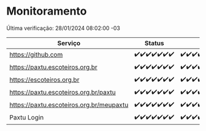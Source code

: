 # Monitoramento

Última verificação: 28/01/2024 08:02:00 -03

|Serviço|Status|Últimas 24h|
|---|---|---|
|https://github.com|<span title="2024-01-21: OK=24">✔️</span><span title="2024-01-22: OK=24">✔️</span><span title="2024-01-23: OK=24">✔️</span><span title="2024-01-24: OK=24">✔️</span><span title="2024-01-25: OK=24">✔️</span><span title="2024-01-26: OK=24">✔️</span><span title="2024-01-27: OK=11">✔️</span>|<span title="27/01/2024 08:02:00 -03 : 200">✔️</span><span title="27/01/2024 09:09:00 -03 : 200">✔️</span><span title="27/01/2024 10:04:00 -03 : 200">✔️</span><span title="27/01/2024 11:02:00 -03 : 200">✔️</span><span title="27/01/2024 12:03:00 -03 : 200">✔️</span><span title="27/01/2024 13:06:00 -03 : 200">✔️</span><span title="27/01/2024 14:04:00 -03 : 200">✔️</span><span title="27/01/2024 15:06:00 -03 : 200">✔️</span><span title="27/01/2024 16:04:00 -03 : 200">✔️</span><span title="27/01/2024 17:04:00 -03 : 200">✔️</span><span title="27/01/2024 18:03:00 -03 : 200">✔️</span><span title="27/01/2024 19:05:00 -03 : 200">✔️</span><span title="27/01/2024 20:06:00 -03 : 200">✔️</span><span title="27/01/2024 21:32:00 -03 : 200">✔️</span><span title="27/01/2024 22:42:00 -03 : 200">✔️</span><span title="27/01/2024 23:15:00 -03 : 200">✔️</span><span title="28/01/2024 00:06:00 -03 : 200">✔️</span><span title="28/01/2024 01:07:00 -03 : 200">✔️</span><span title="28/01/2024 02:07:00 -03 : 200">✔️</span><span title="28/01/2024 03:07:00 -03 : 200">✔️</span><span title="28/01/2024 04:06:00 -03 : 200">✔️</span><span title="28/01/2024 05:08:00 -03 : 200">✔️</span><span title="28/01/2024 06:05:00 -03 : 200">✔️</span><span title="28/01/2024 07:04:00 -03 : 200">✔️</span><span title="28/01/2024 08:02:00 -03 : 200">✔️</span>|
|https://paxtu.escoteiros.org.br|<span title="2024-01-21: OK=24">✔️</span><span title="2024-01-22: OK=24">✔️</span><span title="2024-01-23: OK=24">✔️</span><span title="2024-01-24: OK=24">✔️</span><span title="2024-01-25: OK=24">✔️</span><span title="2024-01-26: OK=24">✔️</span><span title="2024-01-27: OK=11">✔️</span>|<span title="27/01/2024 08:02:00 -03 : 200">✔️</span><span title="27/01/2024 09:09:00 -03 : 200">✔️</span><span title="27/01/2024 10:04:00 -03 : 200">✔️</span><span title="27/01/2024 11:02:00 -03 : 200">✔️</span><span title="27/01/2024 12:03:00 -03 : 200">✔️</span><span title="27/01/2024 13:06:00 -03 : 200">✔️</span><span title="27/01/2024 14:04:00 -03 : 200">✔️</span><span title="27/01/2024 15:06:00 -03 : 200">✔️</span><span title="27/01/2024 16:04:00 -03 : 200">✔️</span><span title="27/01/2024 17:04:00 -03 : 200">✔️</span><span title="27/01/2024 18:03:00 -03 : 200">✔️</span><span title="27/01/2024 19:05:00 -03 : 200">✔️</span><span title="27/01/2024 20:06:00 -03 : 200">✔️</span><span title="27/01/2024 21:32:00 -03 : 200">✔️</span><span title="27/01/2024 22:42:00 -03 : 200">✔️</span><span title="27/01/2024 23:15:00 -03 : 200">✔️</span><span title="28/01/2024 00:06:00 -03 : 200">✔️</span><span title="28/01/2024 01:07:00 -03 : 200">✔️</span><span title="28/01/2024 02:07:00 -03 : 200">✔️</span><span title="28/01/2024 03:07:00 -03 : 200">✔️</span><span title="28/01/2024 04:06:00 -03 : 200">✔️</span><span title="28/01/2024 05:08:00 -03 : 200">✔️</span><span title="28/01/2024 06:05:00 -03 : 200">✔️</span><span title="28/01/2024 07:04:00 -03 : 200">✔️</span><span title="28/01/2024 08:02:00 -03 : 200">✔️</span>|
|https://escoteiros.org.br|<span title="2024-01-21: OK=24">✔️</span><span title="2024-01-22: OK=24">✔️</span><span title="2024-01-23: OK=24">✔️</span><span title="2024-01-24: OK=24">✔️</span><span title="2024-01-25: OK=24">✔️</span><span title="2024-01-26: OK=24">✔️</span><span title="2024-01-27: OK=11">✔️</span>|<span title="27/01/2024 08:02:00 -03 : 200">✔️</span><span title="27/01/2024 09:09:00 -03 : 200">✔️</span><span title="27/01/2024 10:04:00 -03 : 200">✔️</span><span title="27/01/2024 11:02:00 -03 : 200">✔️</span><span title="27/01/2024 12:03:00 -03 : 200">✔️</span><span title="27/01/2024 13:06:00 -03 : 200">✔️</span><span title="27/01/2024 14:04:00 -03 : 200">✔️</span><span title="27/01/2024 15:06:00 -03 : 200">✔️</span><span title="27/01/2024 16:04:00 -03 : 200">✔️</span><span title="27/01/2024 17:04:00 -03 : 200">✔️</span><span title="27/01/2024 18:03:00 -03 : 200">✔️</span><span title="27/01/2024 19:05:00 -03 : 200">✔️</span><span title="27/01/2024 20:06:00 -03 : 200">✔️</span><span title="27/01/2024 21:32:00 -03 : 200">✔️</span><span title="27/01/2024 22:42:00 -03 : 200">✔️</span><span title="27/01/2024 23:15:00 -03 : 200">✔️</span><span title="28/01/2024 00:06:00 -03 : 200">✔️</span><span title="28/01/2024 01:07:00 -03 : 200">✔️</span><span title="28/01/2024 02:07:00 -03 : 200">✔️</span><span title="28/01/2024 03:07:00 -03 : 200">✔️</span><span title="28/01/2024 04:06:00 -03 : 200">✔️</span><span title="28/01/2024 05:08:00 -03 : 200">✔️</span><span title="28/01/2024 06:05:00 -03 : 200">✔️</span><span title="28/01/2024 07:04:00 -03 : 200">✔️</span><span title="28/01/2024 08:02:00 -03 : 200">✔️</span>|
|https://paxtu.escoteiros.org.br/paxtu|<span title="2024-01-21: OK=24">✔️</span><span title="2024-01-22: OK=24">✔️</span><span title="2024-01-23: OK=24">✔️</span><span title="2024-01-24: OK=24">✔️</span><span title="2024-01-25: OK=24">✔️</span><span title="2024-01-26: OK=24">✔️</span><span title="2024-01-27: OK=11">✔️</span>|<span title="27/01/2024 08:02:00 -03 : 200">✔️</span><span title="27/01/2024 09:09:00 -03 : 200">✔️</span><span title="27/01/2024 10:04:00 -03 : 200">✔️</span><span title="27/01/2024 11:02:00 -03 : 200">✔️</span><span title="27/01/2024 12:03:00 -03 : 200">✔️</span><span title="27/01/2024 13:06:00 -03 : 200">✔️</span><span title="27/01/2024 14:04:00 -03 : 200">✔️</span><span title="27/01/2024 15:06:00 -03 : 200">✔️</span><span title="27/01/2024 16:04:00 -03 : 200">✔️</span><span title="27/01/2024 17:04:00 -03 : 200">✔️</span><span title="27/01/2024 18:03:00 -03 : 200">✔️</span><span title="27/01/2024 19:05:00 -03 : 200">✔️</span><span title="27/01/2024 20:06:00 -03 : 200">✔️</span><span title="27/01/2024 21:32:00 -03 : 200">✔️</span><span title="27/01/2024 22:42:00 -03 : 200">✔️</span><span title="27/01/2024 23:15:00 -03 : 200">✔️</span><span title="28/01/2024 00:06:00 -03 : 200">✔️</span><span title="28/01/2024 01:07:00 -03 : 200">✔️</span><span title="28/01/2024 02:07:00 -03 : 200">✔️</span><span title="28/01/2024 03:07:00 -03 : 200">✔️</span><span title="28/01/2024 04:06:00 -03 : 200">✔️</span><span title="28/01/2024 05:08:00 -03 : 200">✔️</span><span title="28/01/2024 06:05:00 -03 : 200">✔️</span><span title="28/01/2024 07:04:00 -03 : 200">✔️</span><span title="28/01/2024 08:02:00 -03 : 200">✔️</span>|
|https://paxtu.escoteiros.org.br/meupaxtu|<span title="2024-01-21: OK=24">✔️</span><span title="2024-01-22: OK=24">✔️</span><span title="2024-01-23: OK=24">✔️</span><span title="2024-01-24: OK=24">✔️</span><span title="2024-01-25: OK=24">✔️</span><span title="2024-01-26: OK=24">✔️</span><span title="2024-01-27: OK=11">✔️</span>|<span title="27/01/2024 08:02:00 -03 : 200">✔️</span><span title="27/01/2024 09:09:00 -03 : 200">✔️</span><span title="27/01/2024 10:04:00 -03 : 200">✔️</span><span title="27/01/2024 11:02:00 -03 : 200">✔️</span><span title="27/01/2024 12:03:00 -03 : 200">✔️</span><span title="27/01/2024 13:06:00 -03 : 200">✔️</span><span title="27/01/2024 14:04:00 -03 : 200">✔️</span><span title="27/01/2024 15:06:00 -03 : 200">✔️</span><span title="27/01/2024 16:04:00 -03 : 200">✔️</span><span title="27/01/2024 17:04:00 -03 : 200">✔️</span><span title="27/01/2024 18:03:00 -03 : 200">✔️</span><span title="27/01/2024 19:05:00 -03 : 200">✔️</span><span title="27/01/2024 20:06:00 -03 : 200">✔️</span><span title="27/01/2024 21:32:00 -03 : 200">✔️</span><span title="27/01/2024 22:43:00 -03 : 200">✔️</span><span title="27/01/2024 23:15:00 -03 : 200">✔️</span><span title="28/01/2024 00:06:00 -03 : 200">✔️</span><span title="28/01/2024 01:07:00 -03 : 200">✔️</span><span title="28/01/2024 02:07:00 -03 : 200">✔️</span><span title="28/01/2024 03:07:00 -03 : 200">✔️</span><span title="28/01/2024 04:06:00 -03 : 200">✔️</span><span title="28/01/2024 05:08:00 -03 : 200">✔️</span><span title="28/01/2024 06:05:00 -03 : 200">✔️</span><span title="28/01/2024 07:04:00 -03 : 200">✔️</span><span title="28/01/2024 08:02:00 -03 : 200">✔️</span>|
|Paxtu Login|<span title="2024-01-21: OK=24">✔️</span><span title="2024-01-22: OK=24">✔️</span><span title="2024-01-23: OK=24">✔️</span><span title="2024-01-24: OK=24">✔️</span><span title="2024-01-25: OK=24">✔️</span><span title="2024-01-26: OK=24">✔️</span><span title="2024-01-27: OK=11">✔️</span>|<span title="27/01/2024 08:02:00 -03 : 200">✔️</span><span title="27/01/2024 09:09:00 -03 : 200">✔️</span><span title="27/01/2024 10:04:00 -03 : 200">✔️</span><span title="27/01/2024 11:02:00 -03 : 200">✔️</span><span title="27/01/2024 12:03:00 -03 : 200">✔️</span><span title="27/01/2024 13:06:00 -03 : 200">✔️</span><span title="27/01/2024 14:04:00 -03 : 200">✔️</span><span title="27/01/2024 15:06:00 -03 : 200">✔️</span><span title="27/01/2024 16:04:00 -03 : 200">✔️</span><span title="27/01/2024 17:04:00 -03 : 200">✔️</span><span title="27/01/2024 18:03:00 -03 : 200">✔️</span><span title="27/01/2024 19:05:00 -03 : 200">✔️</span><span title="27/01/2024 20:06:00 -03 : 200">✔️</span><span title="27/01/2024 21:32:00 -03 : 200">✔️</span><span title="27/01/2024 22:43:00 -03 : 200">✔️</span><span title="27/01/2024 23:15:00 -03 : 200">✔️</span><span title="28/01/2024 00:06:00 -03 : 200">✔️</span><span title="28/01/2024 01:07:00 -03 : 200">✔️</span><span title="28/01/2024 02:07:00 -03 : 200">✔️</span><span title="28/01/2024 03:07:00 -03 : 200">✔️</span><span title="28/01/2024 04:06:00 -03 : 200">✔️</span><span title="28/01/2024 05:08:00 -03 : 200">✔️</span><span title="28/01/2024 06:05:00 -03 : 200">✔️</span><span title="28/01/2024 07:04:00 -03 : 200">✔️</span><span title="28/01/2024 08:02:00 -03 : 200">✔️</span>|
